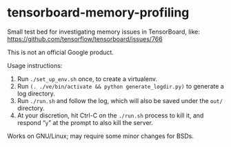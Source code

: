 # tensorboard-memory-profiling

Small test bed for investigating memory issues in TensorBoard, like:
<https://github.com/tensorflow/tensorboard/issues/766>

This is not an official Google product.

Usage instructions:

 1. Run `./set_up_env.sh` once, to create a virtualenv.
 2. Run `(. ./ve/bin/activate && python generate_logdir.py)` to generate
    a log directory.
 3. Run `./run.sh` and follow the log, which will also be saved under
    the `out/` directory.
 4. At your discretion, hit Ctrl-C on the `./run.sh` process to kill it,
    and respond “`y`” at the prompt to also kill the server.

Works on GNU/Linux; may require some minor changes for BSDs.
